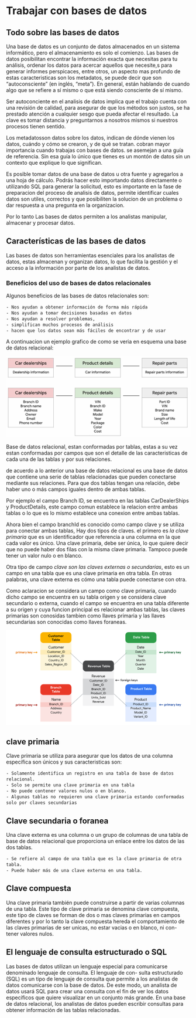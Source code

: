 # Trabajar con bases de datos

## Todo sobre las bases de datos

Una base de datos es un conjunto de datos almacenados en un sistema informático, pero el almacenamiento es solo el
comienzo. Las bases de datos posibilitan encontrar la información exacta que necesitas para tu análisis, ordenar los datos
para acercar aquellos que necesite,s para generar informes perspicaces, entre otros, un aspecto mas profundo de estas
caracteristicas son los metadatos, se puede decir que son “autoconsciente” (en inglés, “meta”). En general, están hablando
de cuando algo que se refiere a sí mismo o que está siendo consciente de sí mismo.

Ser autoconciente en el analisis de datos implica que el trabajo cuenta con una revisión de calidad, para asegurar de
que los métodos son justos, se ha prestado atención a cualquier sesgo que pueda afectar el resultado. La clave es tomar
distancia y preguntarnos a nosotros mismos si nuestros procesos tienen sentido.

Los metadatosson datos sobre los datos, indican de dónde vienen los datos, cuándo y cómo se crearon, y de qué se tratan.
cobran mayor importancia cuando trabajas con bases de datos. se asemejan a  una guía de referencia. Sin esa guía lo único
que tienes es un montón de datos sin un contexto que explique lo que significan.

Es posible tomar datos de una base de datos u otra fuente y agregarlos a una hoja de cálculo. Podrás hacer esto importando
datos directamente o utilizando SQL para generar la solicitud, esto es importante en la fase de preparacion del proceso
de analisis de datos, permite identificar cuales datos son utiles, correctos y que posibiliten la solucion de un problema
o dar respuesta a una pregunta en la organizacion.

Por lo tanto Las bases de datos permiten a los analistas manipular, almacenar y procesar datos.

## Características de las bases de datos

Las bases de datos son herramientas esenciales para los analistas de datos, estas  almacenan y organizan datos, lo que
facilita la gestión y el acceso a la información por parte de los analistas de datos.

### Beneficios del uso de bases de datos relacionales

Algunos beneficios de las bases de datos relacionales son:

    - Nos ayudan a obtener información de forma más rápida
    - Nos ayudan a tomar decisiones basadas en datos
    - Nos ayudan a resolver problemas,
    - simplifican muchos procesos de análisis
    - hacen que los datos sean más fáciles de encontrar y de usar

A continuacion un ejemplo grafico de como se veria en esquema una base de datos relacional:

![Alt text](2023-08-18-11-39-03.png)

Base de datos relacional, estan conformadas por tablas, estas a su vez estan conformadas por campos que son el detalle de
las caracteristicas de cada una de las tablas y por sus relaciones.

de acuerdo a lo anterior una base de datos relacional es una base de datos que contiene una serie de tablas relacionadas
que pueden conectarse mediante sus relaciones. Para que dos tablas tengan una relación, debe haber uno o más campos iguales
dentro de ambas tablas.

Por ejemplo el campo Branch ID, se encuentra en las tablas CarDealerShips y ProductDetails, este campo comun establece la
relacion entre ambas tablas o lo que es lo mismo establece una conexion entre ambas tablas.

Ahora bien el campo branchId es conocido como campo clave y se utiliza  para conectar ambas tablas, Hay dos tipos de claves.
el primero es *la clave primaria* que es un identificador que referencia a una columna en la que cada valor es único. Una
clave primaria, debe ser única, lo que quiere decir que no puede haber dos filas con la misma clave primaria. Tampoco
puede tener un valor nulo o en blanco.

Otra tipo de campo *clave son las claves externas o secundarias*, esto es un campo en una tabla que es una clave primaria
en otra tabla. En otras palabras, una clave externa es cómo una tabla puede conectarse con otra.

Como aclaracion se considera un campo como clave primaria, cuando dicho campo se encuentra en su tabla origen y se considera
clave secundario o externa, cuando el campo se encuentra en una tabla diferente a su origen y cuya funcion principal es
relacionar ambas tablas, las claves primarias son conosidas tambien como llaves primaria y las llaves secundarias son conocidas
como llaves foraneas.

![Alt text](image.png)

## clave primaria

Clave primaria se utiliza para asegurar que los datos de una columna específica son únicos y sus caracteristicas son:

    - Solamente identifica un registro en una tabla de base de datos relacional.
    - Solo se permite una clave primaria en una tabla
    - No puede contener valores nulos o en blanco.
    - Algunas tablas no requieren una clave primaria estando conformadas solo por claves secundarias

## Clave secundaria o foranea

Una clave externa es una columna o un grupo de columnas de una tabla de base de datos relacional que proporciona un
enlace entre los datos de las dos tablas.

    - Se refiere al campo de una tabla que es la clave primaria de otra tabla.
    - Puede haber más de una clave externa en una tabla.

## Clave compuesta

Una clave primaria también puede construirse a partir de varias columnas de una tabla. Este tipo de clave primaria se
denomina clave compuesta, este tipo de claves se forman de dos o mas claves primarias en campos diferentes y por lo tanto
la clave compuesta hereda el comportamiento de las claves primarias de ser unicas, no estar vacias o en blanco, ni con-
tener valores nulos.

## El lenguaje de consulta estructurado o SQL

Las bases de datos utilizan un lenguaje especial para comunicarse denominado lenguaje de consulta. El lenguaje de con-
sulta estructurado (SQL) es un tipo de lenguaje de consulta que permite a los analistas de datos comunicarse con la base
de datos. De este modo, un analista de datos usará SQL para crear una consulta con el fin de ver los datos específicos que
quiere visualizar en un conjunto más grande. En una base de datos relacional, los analistas de datos pueden escribir
consultas para obtener información de las tablas relacionadas.
